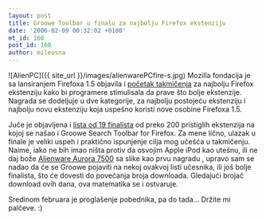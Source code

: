 ```yaml
---
layout: post
title: Groowe Toolbar u finalu za najbolju Firefox ekstenziju
date: '2006-02-09 00:32:02 +0100'
mt_id: 160
post_id: 160
author: mileusna
---
```

![AlienPC]({{ site_url }}/images/alienwarePCfire-s.jpg) Mozilla fondacija je sa lansiranjem Firefoxa 1.5 objavila i [početak takmičenja](http://extendfirefox.com/) za najbolju Firefox ekstenziju kako bi programere stimulisala da prave što bolje ekstenzije. Nagrada se dodeljuje u dve kategorije, za najbolju postojeću ekstenziju i najbolju novu ekstenziju koja uspešno koristi nove osobine Firefoxa 1.5.

Juče je objavljena i [lista od 19 finalista](https://addons.mozilla.org/finalists.php) od preko 200 pristiglih ekstenzija na kojoj se našao i Groowe Search Toolbar for Firefox. Za mene lično, ulazak u finale je veliki uspeh i praktično ispunjenje cilja mog učešća u takmičenju. Naime, iako ne bih imao ništa protiv da osvojim Apple iPod kao utešnu, ili ne daj bože [Alienware Aurora 7500](http://www.alienware.com/product_detail_pages/Aurora_7500/aurora_7500_features.aspx) sa slike kao prvu nagradu , upravo sam se nadao da će se Groowe pojaviti na nekoj ovakvoj listi učesnika, ili još bolje finalista, što će dovesti do povećanja broja downloada. Gledajući brojač download ovih dana, ova matematika se i ostvaruje.

Sredinom februara je proglašenje pobednika, pa do tada... Držite mi palčeve. :)

